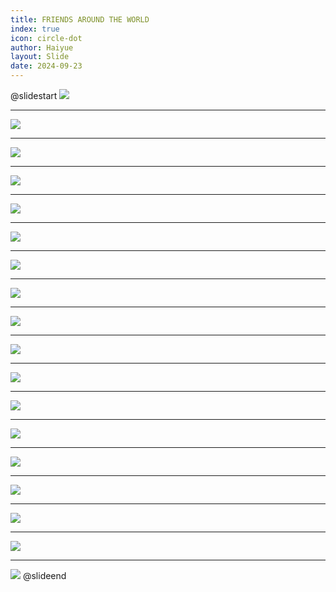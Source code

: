 ```yaml
---
title: FRIENDS AROUND THE WORLD
index: true
icon: circle-dot
author: Haiyue
layout: Slide
date: 2024-09-23
---
```

 
@slidestart
![](/reading/english/Level-P/FRIENDS%20AROUND%20THE%20WORLD/001.webp)

---

![](/reading/english/Level-P/FRIENDS%20AROUND%20THE%20WORLD/002.webp)

---

![](/reading/english/Level-P/FRIENDS%20AROUND%20THE%20WORLD/003.webp)

---

![](/reading/english/Level-P/FRIENDS%20AROUND%20THE%20WORLD/004.webp)

---

![](/reading/english/Level-P/FRIENDS%20AROUND%20THE%20WORLD/005.webp)

---

![](/reading/english/Level-P/FRIENDS%20AROUND%20THE%20WORLD/006.webp)

---

![](/reading/english/Level-P/FRIENDS%20AROUND%20THE%20WORLD/007.webp)

---

![](/reading/english/Level-P/FRIENDS%20AROUND%20THE%20WORLD/008.webp)

---

![](/reading/english/Level-P/FRIENDS%20AROUND%20THE%20WORLD/009.webp)

---

![](/reading/english/Level-P/FRIENDS%20AROUND%20THE%20WORLD/010.webp)

---

![](/reading/english/Level-P/FRIENDS%20AROUND%20THE%20WORLD/011.webp)

---

![](/reading/english/Level-P/FRIENDS%20AROUND%20THE%20WORLD/012.webp)

---

![](/reading/english/Level-P/FRIENDS%20AROUND%20THE%20WORLD/013.webp)

---

![](/reading/english/Level-P/FRIENDS%20AROUND%20THE%20WORLD/014.webp)

---

![](/reading/english/Level-P/FRIENDS%20AROUND%20THE%20WORLD/015.webp)

---

![](/reading/english/Level-P/FRIENDS%20AROUND%20THE%20WORLD/016.webp)

---

![](/reading/english/Level-P/FRIENDS%20AROUND%20THE%20WORLD/017.webp)

---

![](/reading/english/Level-P/FRIENDS%20AROUND%20THE%20WORLD/018.webp)
@slideend